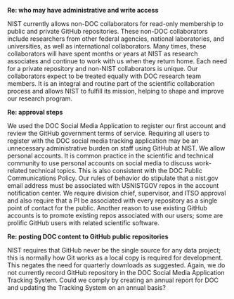 **Re: who may have administrative and write access**

NIST currently allows non-DOC collaborators for read-only membership to public and private GitHub repositories.  These non-DOC collaborators include researchers from other federal agencies, national laboratories, and universities, as well as international collaborators.  Many times, these collaborators will have spent months or years at NIST as research associates and continue to work with us when they return home.  Each need for a private repository and non-NIST collaborators is unique.  Our collaborators expect to be treated equally with DOC research team members.  It is an integral and routine part of the scientific collaboration process and allows NIST to fulfill its mission, helping to shape and improve our research program.

**Re: approval steps**

We used the DOC Social Media Application to register our first account and review the GitHub government terms of service. Requiring all users to register with the DOC social media tracking application may be an unnecessary administrative burden on staff using GitHub at NIST.  We allow personal accounts.  It is common practice in the scientific and technical community to use personal accounts on social media to discuss work-related technical topics.  This is also consistent with the DOC Public Communications Policy.  Our rules of behavior do stipulate that a nist.gov email address must be associated with USNISTGOV repos in the account notification center.  We require division chief, supervisor, and ITSO approval and also require that a PI be associated with every repository as a single point of contact for the public.  Another reason to use existing GitHub accounts is to promote existing repos associated with our users; some are prolific GitHub users with related scientific software.

**Re: posting DOC content to GitHub public repositories**

NIST requires that GitHub never be the single source for any data project; this is normally how Git works as a local copy is required for development.  This negates the need for quarterly downloads as suggested.  Again, we do not currently record GitHub repository in the DOC Social Media Application Tracking System.  Could we comply by creating an annual report for DOC and updating the Tracking System on an annual basis?

